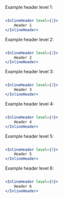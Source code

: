 Example header level 1:

```jsx

<InlineHeader level={1}>
    Header 1
</InlineHeader>

```

Example header level 2:

```jsx

<InlineHeader level={2}>
    Header 2
</InlineHeader>

```

Example header level 3:

```jsx

<InlineHeader level={3}>
    Header 3
</InlineHeader>

```

Example header level 4:

```jsx

<InlineHeader level={4}>
    Header 4
</InlineHeader>

```

Example header level 5:

```jsx

<InlineHeader level={5}>
    Header 5
</InlineHeader>

```

Example header level 6:

```jsx

<InlineHeader level={6}>
    Header 6
</InlineHeader>

```
